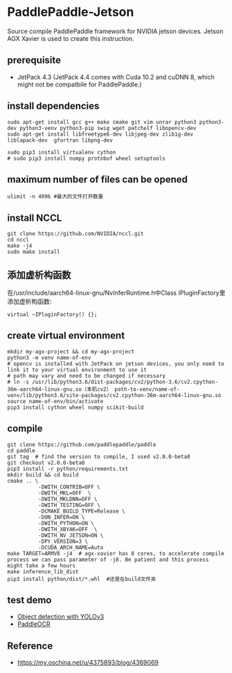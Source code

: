 # PaddlePaddle-Jetson
Source compile PaddlePaddle framework for NVIDIA jetson devices. 
Jetson AGX Xavier is used to create this instruction.

## prerequisite
- JetPack 4.3 (JetPack 4.4 comes with Cuda 10.2 and cuDNN 8, which might not be compatbile for PaddlePaddle.)


## install dependencies
```
sudo apt-get install gcc g++ make cmake git vim unrar python3 python3-dev python3-venv python3-pip swig wget patchelf libopencv-dev 
sudo apt-get install libfreetype6-dev libjpeg-dev zlib1g-dev liblapack-dev  gfortran libpng-dev  

sudo pip3 install virtualenv cython
# sudo pip3 install numpy protobuf wheel setuptools 
```

## maximum number of files can be opened
```
ulimit -n 4096 #最大的文件打开数量
```

## install NCCL
```
git clone https://github.com/NVIDIA/nccl.git
cd nccl
make -j4
sudo make install
```

## 添加虚析构函数
在/usr/include/aarch64-linux-gnu/NvInferRuntime.h中Class IPluginFactory里添加虚析构函数:
```
virtual ~IPluginFactory() {};
```

## create virtual environment
```
mkdir my-agx-project && cd my-agx-project
python3 -m venv name-of-env 
# opencv is installed with JetPack on jetson devices, you only need to link it to your virtual environment to use it
# path may vary and need to be changed if necessary
# ln -s /usr/lib/python3.6/dist-packages/cv2/python-3.6/cv2.cpython-36m-aarch64-linux-gnu.so（本机cv2） path-to-venv/name-of-venv/lib/python3.6/site-packages/cv2.cpython-36m-aarch64-linux-gnu.so 
source name-of-env/bin/activate
pip3 install cython wheel numpy scikit-build
```

## compile
```
git clone https://github.com/paddlepaddle/paddle
cd paddle
git tag  # find the version to compile, I used v2.0.0-beta0
git checkout v2.0.0-beta0
pip3 install -r python/requirements.txt
mkdir build && cd build
cmake .. \
          -DWITH_CONTRIB=OFF \
          -DWITH_MKL=OFF  \
          -DWITH_MKLDNN=OFF \
          -DWITH_TESTING=OFF \
          -DCMAKE_BUILD_TYPE=Release \
          -DON_INFER=ON \
          -DWITH_PYTHON=ON \
          -DWITH_XBYAK=OFF  \
          -DWITH_NV_JETSON=ON \
          -DPY_VERSION=3 \
          -DCUDA_ARCH_NAME=Auto
make TARGET=ARMV8 -j4  # agx-xavier has 8 cores, to accelerate compile process we can pass parameter of -j8. Be patient and this process might take a few hours
make inference_lib_dist
pip3 install python/dist/*.whl  #还是在build文件夹
```

## test demo
- [Object detection with YOLOv3](https://github.com/PaddlePaddle/Paddle-Inference-Demo/tree/master/python/yolov3)
- [PaddleOCR](https://github.com/PaddlePaddle/PaddleOCR/blob/develop/doc/doc_ch/models_list.md)

## Reference
- https://my.oschina.net/u/4375893/blog/4369069
